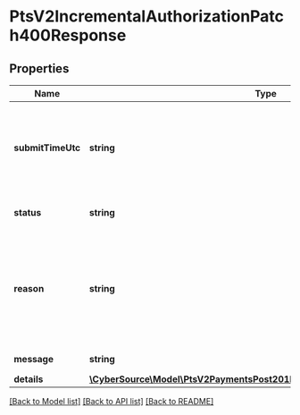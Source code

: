 # PtsV2IncrementalAuthorizationPatch400Response

## Properties
Name | Type | Description | Notes
------------ | ------------- | ------------- | -------------
**submitTimeUtc** | **string** | Time of request in UTC. Format: &#x60;YYYY-MM-DDThh:mm:ssZ&#x60; **Example** &#x60;2016-08-11T22:47:57Z&#x60; equals August 11, 2016, at 22:47:57 (10:47:57 p.m.). The &#x60;T&#x60; separates the date and the time. The &#x60;Z&#x60; indicates UTC.  Returned by Cybersource for all services. | [optional] 
**status** | **string** | The status of the submitted transaction.  Possible values:  - INVALID_REQUEST | [optional] 
**reason** | **string** | The reason of the status.  Possible values:  - MISSING_FIELD  - INVALID_DATA  - DUPLICATE_REQUEST  - INVALID_CARD  - CARD_TYPE_NOT_ACCEPTED  - INVALID_MERCHANT_CONFIGURATION  - PROCESSOR_UNAVAILABLE  - INVALID_PAYMENT_ID  - NOT_SUPPORTED | [optional] 
**message** | **string** | The detail message related to the status and reason listed above. | [optional] 
**details** | [**\CyberSource\Model\PtsV2PaymentsPost201ResponseErrorInformationDetails[]**](PtsV2PaymentsPost201ResponseErrorInformationDetails.md) |  | [optional] 

[[Back to Model list]](../README.md#documentation-for-models) [[Back to API list]](../README.md#documentation-for-api-endpoints) [[Back to README]](../README.md)


